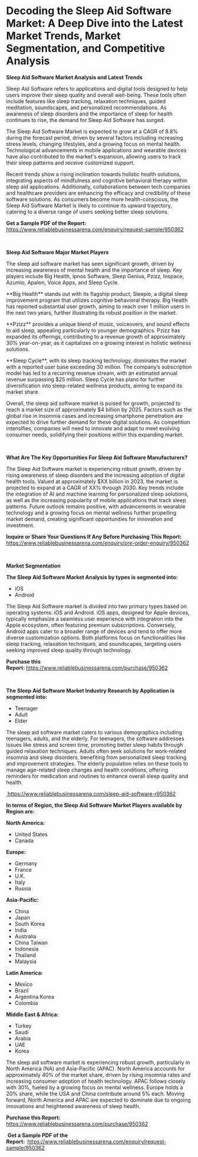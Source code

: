 <p><h1>Decoding the Sleep Aid Software Market: A Deep Dive into the Latest Market Trends, Market Segmentation, and Competitive Analysis</h1></p><p><strong>Sleep Aid Software Market Analysis and Latest Trends</strong></p>
<p><p>Sleep Aid Software refers to applications and digital tools designed to help users improve their sleep quality and overall well-being. These tools often include features like sleep tracking, relaxation techniques, guided meditation, soundscapes, and personalized recommendations. As awareness of sleep disorders and the importance of sleep for health continues to rise, the demand for Sleep Aid Software has surged.</p><p>The Sleep Aid Software Market is expected to grow at a CAGR of 8.8% during the forecast period, driven by several factors including increasing stress levels, changing lifestyles, and a growing focus on mental health. Technological advancements in mobile applications and wearable devices have also contributed to the market's expansion, allowing users to track their sleep patterns and receive customized support.</p><p>Recent trends show a rising inclination towards holistic health solutions, integrating aspects of mindfulness and cognitive behavioral therapy within sleep aid applications. Additionally, collaborations between tech companies and healthcare providers are enhancing the efficacy and credibility of these software solutions. As consumers become more health-conscious, the Sleep Aid Software Market is likely to continue its upward trajectory, catering to a diverse range of users seeking better sleep solutions.</p></p>
<p><strong>Get a Sample PDF of the Report:&nbsp;</strong> <a href="https://www.reliablebusinessarena.com/enquiry/request-sample/950362?utm_campaign=3061&utm_medium=2&utm_source=Github&utm_content=ia&utm_term=18042025&utm_id=sleep-aid-software">https://www.reliablebusinessarena.com/enquiry/request-sample/950362</a></p>
<p>&nbsp;</p>
<p><strong>Sleep Aid Software Major Market Players</strong></p>
<p><p>The sleep aid software market has seen significant growth, driven by increasing awareness of mental health and the importance of sleep. Key players include Big Health, Ipnos Software, Sleep Genius, Pzizz, Inspace, Azumio, Apalon, Voice Apps, and Sleep Cycle. </p><p>**Big Health** stands out with its flagship product, Sleepio, a digital sleep improvement program that utilizes cognitive behavioral therapy. Big Health has reported substantial user growth, aiming to reach over 1 million users in the next two years, further illustrating its robust position in the market.</p><p>**Pzizz** provides a unique blend of music, voiceovers, and sound effects to aid sleep, appealing particularly to younger demographics. Pzizz has expanded its offerings, contributing to a revenue growth of approximately 30% year-on-year, as it capitalizes on a growing interest in holistic wellness solutions.</p><p>**Sleep Cycle**, with its sleep tracking technology, dominates the market with a reported user base exceeding 30 million. The company’s subscription model has led to a recurring revenue stream, with an estimated annual revenue surpassing $25 million. Sleep Cycle has plans for further diversification into sleep-related wellness products, aiming to expand its market share.</p><p>Overall, the sleep aid software market is poised for growth, projected to reach a market size of approximately $4 billion by 2025. Factors such as the global rise in insomnia cases and increasing smartphone penetration are expected to drive further demand for these digital solutions. As competition intensifies, companies will need to innovate and adapt to meet evolving consumer needs, solidifying their positions within this expanding market.</p></p>
<p>&nbsp;</p>
<p><strong>What Are The Key Opportunities For Sleep Aid Software Manufacturers?</strong></p>
<p><p>The Sleep Aid Software market is experiencing robust growth, driven by rising awareness of sleep disorders and the increasing adoption of digital health tools. Valued at approximately $XX billion in 2023, the market is projected to expand at a CAGR of XX% through 2030. Key trends include the integration of AI and machine learning for personalized sleep solutions, as well as the increasing popularity of mobile applications that track sleep patterns. Future outlook remains positive, with advancements in wearable technology and a growing focus on mental wellness further propelling market demand, creating significant opportunities for innovation and investment.</p></p>
<p><strong>Inquire or Share Your Questions If Any Before Purchasing This Report:</strong> <a href="https://www.reliablebusinessarena.com/enquiry/pre-order-enquiry/950362?utm_campaign=3061&utm_medium=2&utm_source=Github&utm_content=ia&utm_term=18042025&utm_id=sleep-aid-software">https://www.reliablebusinessarena.com/enquiry/pre-order-enquiry/950362</a></p>
<p>&nbsp;</p>
<p><strong>Market Segmentation</strong></p>
<p><strong>The Sleep Aid Software Market Analysis by types is segmented into:</strong></p>
<p><ul><li>iOS</li><li>Android</li></ul></p>
<p><p>The Sleep Aid Software market is divided into two primary types based on operating systems: iOS and Android. iOS apps, designed for Apple devices, typically emphasize a seamless user experience with integration into the Apple ecosystem, often featuring premium subscriptions. Conversely, Android apps cater to a broader range of devices and tend to offer more diverse customization options. Both platforms focus on functionalities like sleep tracking, relaxation techniques, and soundscapes, targeting users seeking improved sleep quality through technology.</p></p>
<p><strong>Purchase this Report:&nbsp;</strong><a href="https://www.reliablebusinessarena.com/purchase/950362?utm_campaign=3061&utm_medium=2&utm_source=Github&utm_content=ia&utm_term=18042025&utm_id=sleep-aid-software">https://www.reliablebusinessarena.com/purchase/950362</a></p>
<p>&nbsp;</p>
<p><strong>The Sleep Aid Software Market Industry Research by Application is segmented into:</strong></p>
<p><ul><li>Teenager</li><li>Adult</li><li>Elder</li></ul></p>
<p><p>The sleep aid software market caters to various demographics including teenagers, adults, and the elderly. For teenagers, the software addresses issues like stress and screen time, promoting better sleep habits through guided relaxation techniques. Adults often seek solutions for work-related insomnia and sleep disorders, benefiting from personalized sleep tracking and improvement strategies. The elderly population relies on these tools to manage age-related sleep changes and health conditions, offering reminders for medication and routines to enhance overall sleep quality and health.</p></p>
<p><a href="https://www.reliablebusinessarena.com/sleep-aid-software-r950362?utm_campaign=3061&utm_medium=2&utm_source=Github&utm_content=ia&utm_term=18042025&utm_id=sleep-aid-software">&nbsp;https://www.reliablebusinessarena.com/sleep-aid-software-r950362</a></p>
<p><strong>In terms of Region, the Sleep Aid Software Market Players available by Region are:</strong></p>
<p>
    <p> <strong> North America: </strong>
        <ul>
            <li>United States</li>
            <li>Canada</li>
        </ul>
        </p> 
    <p> <strong> Europe: </strong>
        <ul>
            <li>Germany</li>
            <li>France</li>
            <li>U.K.</li>
            <li>Italy</li>
            <li>Russia</li>
        </ul>
        </p> 
    <p> <strong> Asia-Pacific: </strong>
        <ul>
            <li>China</li>
            <li>Japan</li>
            <li>South Korea</li>
            <li>India</li>
            <li>Australia</li>
            <li>China Taiwan</li>
            <li>Indonesia</li>
            <li>Thailand</li>
            <li>Malaysia</li>
        </ul>
        </p> 
    <p> <strong> Latin America: </strong>
        <ul>
            <li>Mexico</li>
            <li>Brazil</li>
            <li>Argentina Korea</li>
            <li>Colombia</li>
        </ul>
        </p> 
    <p> <strong> Middle East & Africa: </strong>
        <ul>
            <li>Turkey</li>
            <li>Saudi</li>
            <li>Arabia</li>
            <li>UAE</li>
            <li>Korea</li>
        </ul>
    </p>
    </p>
<p><p>The sleep aid software market is experiencing robust growth, particularly in North America (NA) and Asia-Pacific (APAC). North America accounts for approximately 40% of the market share, driven by rising insomnia rates and increasing consumer adoption of health technology. APAC follows closely with 30%, fueled by a growing focus on mental wellness. Europe holds a 20% share, while the USA and China contribute around 5% each. Moving forward, North America and APAC are expected to dominate due to ongoing innovations and heightened awareness of sleep health.</p></p>
<p><strong>Purchase this Report: </strong><a href="https://www.reliablebusinessarena.com/purchase/950362?utm_campaign=3061&utm_medium=2&utm_source=Github&utm_content=ia&utm_term=18042025&utm_id=sleep-aid-software">https://www.reliablebusinessarena.com/purchase/950362</a></p>
<p>&nbsp;<strong>Get a Sample PDF of the Report:&nbsp;&nbsp;</strong><a href="https://www.reliablebusinessarena.com/enquiry/request-sample/950362?utm_campaign=3061&utm_medium=2&utm_source=Github&utm_content=ia&utm_term=18042025&utm_id=sleep-aid-software">https://www.reliablebusinessarena.com/enquiry/request-sample/950362</a></p>
<p><strong></strong></p>
<p><p></p><p></p><p></p></p>